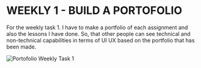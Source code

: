# WEEKLY 1 - BUILD A PORTOFOLIO

For the weekly task 1. I have to make a portfolio of each assignment and also the lessons I have done.
So, that other people can see technical and non-technical capabilities in terms of UI UX based on the portfolio that has been made.

![Portofolio Weekly Task 1](https://user-images.githubusercontent.com/111740540/197324377-91f0d1bf-3e6d-454e-9f5b-059709e2c89c.png)
